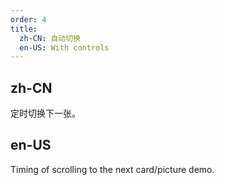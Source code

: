 ```yaml
---
order: 4
title:
  zh-CN: 自动切换
  en-US: With controls
---
```


## zh-CN

定时切换下一张。

## en-US

Timing of scrolling to the next card/picture demo.
